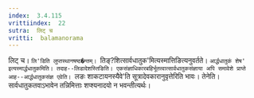 ```yaml
---
index:  3.4.115
vrittiindex:  22
sutra:  लिट् च
vritti:  balamanorama 
---
```


लिट् च। `लि'डिति लुप्तस्थानषष्ठ�न्तम्। `तिङ्?शित्सार्वधातुक'मित्यस्मात्तिङित्यनुवर्तते। `आर्द्धधातुकं शेष' इत्यस्मार्द्धधातुकमिति। तदाह--लिडादेशस्तिङिति। एकसंज्ञाधिकारबहिर्भूतत्वात्सार्वधातुकसंज्ञाया अपि समावेशे प्राप्ते आह--आर्द्धधातुकसंज्ञ एवेति। `लङः शाकटायनस्यैवे'ति सूत्रादेवकारानुवृत्तेरिति भावः। तेनेति। सार्वधातुकतवाऽभावेन तन्निमित्ताः शप्श्यनादयो न भवन्तीत्यर्थः। 

